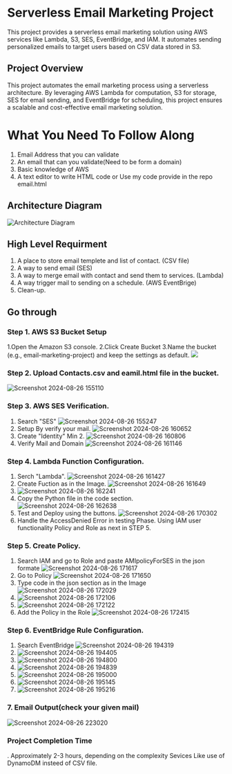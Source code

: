 # Serverless Email Marketing Project

This project provides a serverless email marketing solution using AWS services like Lambda, S3, SES, EventBridge, and IAM. It automates sending personalized emails to target users based on CSV data stored in S3.

## Project Overview

This project automates the email marketing process using a serverless architecture. By leveraging AWS Lambda for computation, S3 for storage, SES for email sending, and EventBridge for scheduling, this project ensures a scalable and cost-effective email marketing solution.

# What You Need To Follow Along
  1. Email Address that you can validate
  2. An email that can you validate(Need to be form a domain)
  3. Basic knowledge of AWS
  4. A text editor  to write HTML code or Use my code provide in the repo <a>email.html</a>

 ## Architecture Diagram

 ![Architecture Diagram](https://github.com/user-attachments/assets/b5255aa8-3e02-4866-bf17-005e4c84c308)

 ## High Level Requirment
  1. A place to store email templete and list of contact. (CSV file)
  2. A way to send email (SES)
  3. A way to merge email with contact and send them to services. (Lambda)
  4. A way trigger mail to sending on a schedule. (AWS EventBrige)
  5. Clean-up.

## Go through 

### Step 1. AWS S3 Bucket Setup
  1.Open the Amazon S3 console.
  2.Click Create Bucket
  3.Name the bucket (e.g., email-marketing-project) and keep the settings as default.
![](https://github.com/user-attachments/assets/68e79067-c89a-4c93-ae22-42defbe6b40d)

### Step 2. Upload Contacts.csv and eamil.html file in the bucket.
   ![Screenshot 2024-08-26 155110](https://github.com/user-attachments/assets/cad04329-6b29-4eb2-937f-659f9e6f25b3)

### Step 3. AWS SES Verification.
  1. Search "SES"
     ![Screenshot 2024-08-26 155247](https://github.com/user-attachments/assets/c83669e3-6d07-4ad0-9782-229d3a5b0ed6)
  2. Setup By verify your mail.
     ![Screenshot 2024-08-26 160652](https://github.com/user-attachments/assets/2bf8505e-f863-47d7-86b0-19c85dd9bbd0)
  3. Create "Identity" Min 2.
     ![Screenshot 2024-08-26 160806](https://github.com/user-attachments/assets/55f5fd9c-8fb1-4b92-8fbd-33c68bd6e782)
  4. Verify Mail and Domain
      ![Screenshot 2024-08-26 161146](https://github.com/user-attachments/assets/1c7b9c61-a2cd-4ff3-bca0-2eb187058112)

### Step 4. Lambda Function Configuration.
  1. Serch "Lambda".
     ![Screenshot 2024-08-26 161427](https://github.com/user-attachments/assets/cc47c3b9-583f-4669-a225-164362e1f716)
  2. Create Fuction as in the Image. 
     ![Screenshot 2024-08-26 161649](https://github.com/user-attachments/assets/e37076cd-de58-4669-a76b-236b3187df92)
  3. ![Screenshot 2024-08-26 162241](https://github.com/user-attachments/assets/15e49ad5-5e42-4cc1-837e-c3b03d9a0a67)
  4. Copy the Python file in the code section.
     ![Screenshot 2024-08-26 162638](https://github.com/user-attachments/assets/aa4a5ac4-72a1-4fc9-914e-6d2ec6c9daf0)
  5. Test and Deploy using the buttons.
     ![Screenshot 2024-08-26 170302](https://github.com/user-attachments/assets/99b47f7b-2260-441a-b8d2-3b8bc9386e1b)
  6. Handle the AccessDenied Error in testing Phase. Using IAM user functionality Policy and Role as next in STEP 5.

### Step 5. Create Policy.
  1. Search IAM and go to Role and paste AMIpolicyForSES in the json formate
     ![Screenshot 2024-08-26 171617](https://github.com/user-attachments/assets/8b7b5b9f-e7d6-4e12-882a-d9d0d11842f4)
  2. Go to Policy
     ![Screenshot 2024-08-26 171650](https://github.com/user-attachments/assets/e6130f5c-cacd-4762-bc78-350d56268613)
  3. Type code in the json section as in the Image
     ![Screenshot 2024-08-26 172029](https://github.com/user-attachments/assets/b0f97caf-d7bc-4a8a-bbe0-306d9cc07b3a)
  4. ![Screenshot 2024-08-26 172106](https://github.com/user-attachments/assets/a8a30b8b-5da5-4538-8aab-082e3ca131e8)
  5. ![Screenshot 2024-08-26 172122](https://github.com/user-attachments/assets/f781c928-c5f4-46b5-b22a-1bc62e4405c8)
  6. Add the Policy in the Role
     ![Screenshot 2024-08-26 172415](https://github.com/user-attachments/assets/ca3ad85b-31a0-4d54-9b00-c491a084cb25)
  
### Step 6. EventBridge Rule Configuration.
  1. Search EventBridge
     ![Screenshot 2024-08-26 194319](https://github.com/user-attachments/assets/e1e51bb2-8527-4c54-96d9-b45a22778fb0)
  2. ![Screenshot 2024-08-26 194405](https://github.com/user-attachments/assets/846312d8-aa22-4a83-9a96-6c9bccd6c7a0)
  3. ![Screenshot 2024-08-26 194800](https://github.com/user-attachments/assets/a9dcfe8c-8fb1-4af1-b0a3-6080144f6c90)
  4. ![Screenshot 2024-08-26 194839](https://github.com/user-attachments/assets/03b24753-24d5-4314-94af-243496b3bb8f)
  5. ![Screenshot 2024-08-26 195000](https://github.com/user-attachments/assets/136664fc-ae13-4e4c-b6bd-1823282168f3)
  6. ![Screenshot 2024-08-26 195145](https://github.com/user-attachments/assets/29e0d71e-f737-42ac-8ebc-5890e1c493c7)
  7. ![Screenshot 2024-08-26 195216](https://github.com/user-attachments/assets/d00e9ad5-6aad-47d7-9e8b-f8fee734c55d)

### 7. Email Output(check your given mail)
  ![Screenshot 2024-08-26 223020](https://github.com/user-attachments/assets/aab10e9d-476a-4579-9e6e-1f8111c374b4)

### Project Completion Time
  . Approximately 2-3 hours, depending on the complexity Sevices Like use of DynamoDM insteed of CSV file.

  
















    
  






